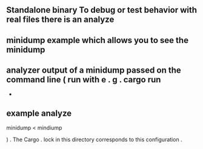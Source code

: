 #
Standalone
binary
To
debug
or
test
behavior
with
real
files
there
is
an
analyze
-
minidump
example
which
allows
you
to
see
the
minidump
-
analyzer
output
of
a
minidump
passed
on
the
command
line
(
run
with
e
.
g
.
cargo
run
-
-
example
analyze
-
minidump
<
mindiump
>
)
.
The
Cargo
.
lock
in
this
directory
corresponds
to
this
configuration
.
